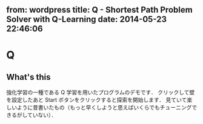 from: wordpress
title: Q - Shortest Path Problem Solver with Q-Learning
date: 2014-05-23 22:46:06
--
# Q

## What's this

強化学習の一種である Q 学習を用いたプログラムのデモです．
クリックして壁を設定したあと Start ボタンをクリックすると探索を開始します．
見ていて楽しいように昔書いたもの（もっと早くしようと思えばいくらでもチューニングできるがしていない）．

<!--more-->

<!-- <link rel="stylesheet" href="/works/blog/qlearning.css" media="all">
<script src="https://ajax.googleapis.com/ajax/libs/jquery/1/jquery.min.js"></script>
<script>
var config = {
  width: 10, height: 10, speed: 0,
  epsilon: 0.3, gamma: 0.9, alpha: 0.1,
  repeat: 1000, cut: 300, backSuppressed: true,
  default: [[5, 1], [5, 2], [4, 2], [4, 3], [3, 3], [3, 4], [2, 4], [2, 5], [1, 5]]
};
</script>
<script src="/works/blog/qlearning.min.js"></script>
<div id="field"></div>
<input type="button" id="btn-start" value="Start">
<div id="counter"></div> -->

